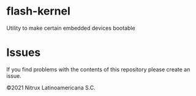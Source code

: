 # flash-kernel

Utility to make certain embedded devices bootable

# Issues
If you find problems with the contents of this repository please create an issue.

©2021 Nitrux Latinoamericana S.C.

